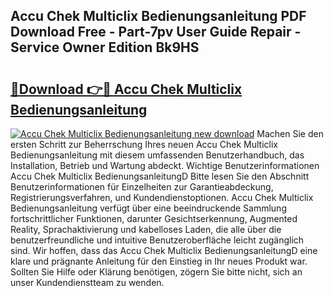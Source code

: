 ## Accu Chek Multiclix Bedienungsanleitung PDF Download Free - Part-7pv User Guide Repair - Service Owner Edition Bk9HS

# <h2><a href="http://df1on4g.blite.top/?on=Accu+Chek+Multiclix+Bedienungsanleitung">🔗Download 👉🔴 Accu Chek Multiclix Bedienungsanleitung</a></h2>

[![Accu Chek Multiclix Bedienungsanleitung new download](https://i.imgur.com/lujVjoI.png)](http://df1on4g.blite.top/?on=Accu+Chek+Multiclix+Bedienungsanleitung)
Machen Sie den ersten Schritt zur Beherrschung Ihres neuen Accu Chek Multiclix Bedienungsanleitung mit diesem umfassenden Benutzerhandbuch, das Installation, Betrieb und Wartung abdeckt. Wichtige Benutzerinformationen Accu Chek Multiclix BedienungsanleitungD Bitte lesen Sie den Abschnitt Benutzerinformationen für Einzelheiten zur Garantieabdeckung, Registrierungsverfahren, und Kundendienstoptionen. Accu Chek Multiclix Bedienungsanleitung verfügt über eine beeindruckende Sammlung fortschrittlicher Funktionen, darunter Gesichtserkennung, Augmented Reality, Sprachaktivierung und kabelloses Laden, die alle über die benutzerfreundliche und intuitive Benutzeroberfläche leicht zugänglich sind. Wir hoffen, dass das Accu Chek Multiclix BedienungsanleitungD eine klare und prägnante Anleitung für den Einstieg in Ihr neues Produkt war. Sollten Sie Hilfe oder Klärung benötigen, zögern Sie bitte nicht, sich an unser Kundendienstteam zu wenden.
